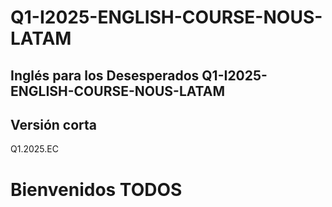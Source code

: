 # Q1-I2025-ENGLISH-COURSE-NOUS-LATAM

## Inglés para los Desesperados Q1-I2025-ENGLISH-COURSE-NOUS-LATAM

## Versión corta

Q1.2025.EC

# Bienvenidos TODOS
